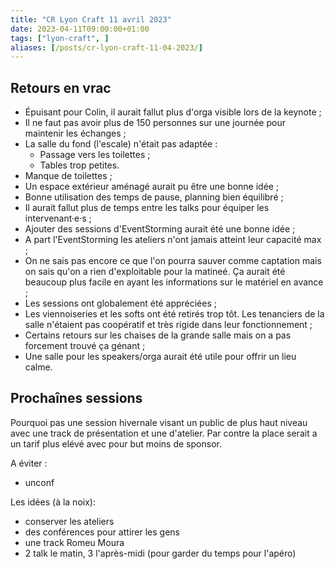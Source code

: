 ```yaml
---
title: "CR Lyon Craft 11 avril 2023"
date: 2023-04-11T09:00:00+01:00
tags: ["lyon-craft", ]
aliases: [/posts/cr-lyon-craft-11-04-2023/]
---
```


## Retours en vrac

* Épuisant pour Colin, il aurait fallut plus d'orga visible lors de la keynote ;
* Il ne faut pas avoir plus de 150 personnes sur une journée pour maintenir les échanges ;
* La salle du fond (l'escale) n'était pas adaptée : 
  * Passage vers les toilettes ;
  * Tables trop petites.
* Manque de toilettes ;
* Un espace extérieur aménagé aurait pu être une bonne idée ;
* Bonne utilisation des temps de pause, planning bien équilibré ;
* Il aurait fallut plus de temps entre les talks pour équiper les intervenant·e·s ;
* Ajouter des sessions d'EventStorming aurait été une bonne idée ;
* A part l'EventStorming les ateliers n'ont jamais atteint leur capacité max ;
* On ne sais pas encore ce que l'on pourra sauver comme captation mais on sais qu'on a rien d'exploitable pour la matineé. Ça aurait été beaucoup plus facile en ayant les informations sur le matériel en avance ;
* Les sessions ont globalement été appréciées ;
* Les viennoiseries et les softs ont été retirés trop tôt. Les tenanciers de la salle n'étaient pas coopératif et très rigide dans leur fonctionnement ;
* Certains retours sur les chaises de la grande salle mais on a pas forcement trouvé ça génant ;
* Une salle pour les speakers/orga aurait été utile pour offrir un lieu calme.

## Prochaînes sessions

Pourquoi pas une session hivernale visant un public de plus haut niveau avec une track de présentation et une d'atelier. Par contre la place serait a un tarif plus elévé avec pour but moins de sponsor.

A éviter :
 * unconf


Les idées (à la noix):
 * conserver les ateliers
 * des conférences pour attirer les gens
 * une track Romeu Moura
 * 2 talk le matin, 3 l'après-midi (pour garder du temps pour l'apéro)